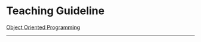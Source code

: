 # Teaching Guideline

[Object Oriented Programming](https://www.cs.fsu.edu/~myers/cop3330/)

**********************

